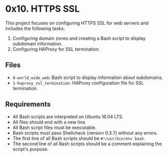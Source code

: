 # 0x10. HTTPS SSL

This project focuses on configuring HTTPS SSL for web servers and includes the following tasks:

1. Configuring domain zones and creating a Bash script to display subdomain information.
2. Configuring HAProxy for SSL termination.

## Files

- `0-world_wide_web`: Bash script to display information about subdomains.
- `1-haproxy_ssl_termination`: HAProxy configuration file for SSL termination.

## Requirements

- All Bash scripts are interpreted on Ubuntu 16.04 LTS.
- All files should end with a new line.
- All Bash script files must be executable.
- Bash scripts must pass Shellcheck (version 0.3.7) without any errors.
- The first line of all Bash scripts should be `#!/usr/bin/env bash`.
- The second line of all Bash scripts should be a comment explaining the script's purpose.
